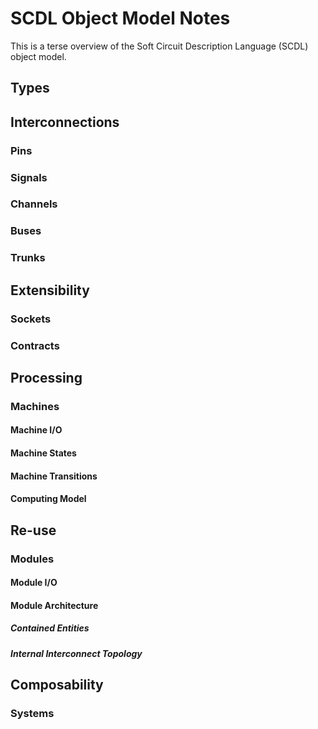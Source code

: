 # SCDL Object Model Notes

This is a terse overview of the Soft Circuit Description Language (SCDL) object model. 

## Types

## Interconnections

### Pins

### Signals

### Channels

### Buses

### Trunks

## Extensibility

### Sockets

### Contracts

## Processing

### Machines

#### Machine I/O

#### Machine States

#### Machine Transitions

#### Computing Model

## Re-use

### Modules

#### Module I/O

#### Module Architecture

##### Contained Entities

##### Internal Interconnect Topology

## Composability

### Systems







